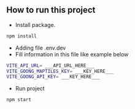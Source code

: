 ## How to run this project
- Install package.
```sh
npm install
```
- Adding file .env.dev
- Fill information in this file like example below 
```sh
VITE_API_URL= ___API_URL_HERE___
VITE_GOONG_MAPTILES_KEY= ___KEY_HERE___
VITE_GOONG_API_KEY= ___KEY_HERE___
```
- Run project
```sh
npm start
```
